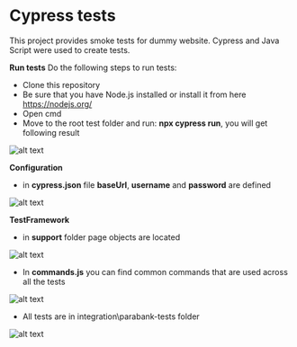 # Cypress tests
This project provides smoke tests for dummy website. Cypress and Java Script were used to create tests.

**Run tests**
Do the following steps to run tests:
- Clone this repository
- Be sure that you have Node.js installed or install it from here https://nodejs.org/
- Open cmd 
- Move to the root test folder and run: **npx cypress run**, you will get following result 

![alt text](https://user-images.githubusercontent.com/42312812/130062390-dfc127c5-9f1f-4392-ac31-9345f0bcbd4d.png)

**Configuration**
- in **cypress.json** file **baseUrl**, **username** and **password** are defined

 ![alt text](https://user-images.githubusercontent.com/42312812/130061047-421d704f-5112-499b-9ebd-f7bf05358a73.png)
 
**TestFramework**
- in **support** folder page objects are located
 
![alt text](https://user-images.githubusercontent.com/42312812/130061660-e1110611-af97-4a27-bb15-ff24e7aaf15a.png)

- In **commands.js** you can find common commands that are used across all the tests
 
![alt text](https://user-images.githubusercontent.com/42312812/130062112-265d55fe-6d02-4a42-8a83-b581ab551b1d.png)

- All tests are in integration\parabank-tests folder

 ![alt text](https://user-images.githubusercontent.com/42312812/130062365-421988c8-8e91-471e-b98a-41098ceb1dc9.png)
